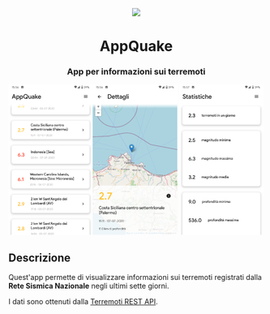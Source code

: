 <p align="center"><img src="https://github.com/mrgian/progetto-oop/raw/master/images/icons/icon.png" height=100></p>
<h1 align="center">AppQuake</h1>
<h3 align="center">
App per informazioni sui terremoti
</h3>


<img src="https://github.com/mrgian/appquake/raw/master/screenshot/screenshot_2.png" width="33%"><img src="https://github.com/mrgian/appquake/raw/master/screenshot/screenshot_3.png" width="33%"> <img src="https://github.com/mrgian/appquake/raw/master/screenshot/screenshot_4.png" width="33%">

## Descrizione

Quest'app permette di visualizzare informazioni sui terremoti registrati dalla **Rete Sismica Nazionale** negli ultimi sette giorni.

I dati sono ottenuti dalla [Terremoti REST API](https://github.com/mrgian/progetto-oop).

